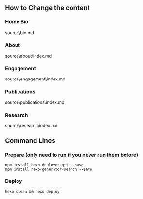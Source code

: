 ## How to Change the content

### Home Bio

source\bio.md

### About

source\about\index.md

### Engagement

source\engagement\index.md

### Publications

source\publications\index.md

### Research

source\research\index.md

## Command Lines

### Prepare (only need to run if you never run them before)
    npm install hexo-deployer-git --save
    npm install hexo-generator-search --save

### Deploy
    
    hexo clean && hexo deploy

